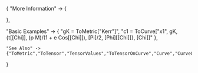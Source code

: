 {
  "More Information" -> {

  },

  "Basic Examples" -> {
    "gK = ToMetric[\"Kerr\"]",
    "c1 = ToCurve[\"x1\", gK, {t[\[Chi]], (p M)/(1 + e Cos[\[Chi]]), \[Pi]/2, \[Phi][\[Chi]]}, \[Chi]]"
    },

    "See Also" ->
    {"ToMetric","ToTensor","TensorValues","ToTensorOnCurve","Curve","CurveQ","CurveQ","ParametrizedValuesQ"}

}
